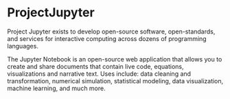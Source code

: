 # ProjectJupyter
Project Jupyter exists to develop open-source software, open-standards, and services for interactive computing across dozens of programming languages.


The Jupyter Notebook is an open-source web application that allows you to create and share documents that contain live code, equations, visualizations and narrative text. Uses include: data cleaning and transformation, numerical simulation, statistical modeling, data visualization, machine learning, and much more.
